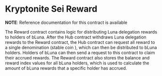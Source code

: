 # Kryptonite Sei Reward  <!-- omit in toc -->

**NOTE**: Reference documentation for this contract is available

The Reward contract contains logic for distributing Luna delegation rewards to holders of bLuna. After the Hub contract withdraws Luna delegation rewards to the Reward contract, the Hub contract can request all reward to a single denomination (stable coin ), which can then be distributed to bLuna holders. Holders of bLuna can then send a request to this contract to claim their accrued rewards.
The Reward contract also stores the balance and reward index values for all bLuna holders, which is used to calculate the amount of bLuna rewards that a specific holder has accrued.
